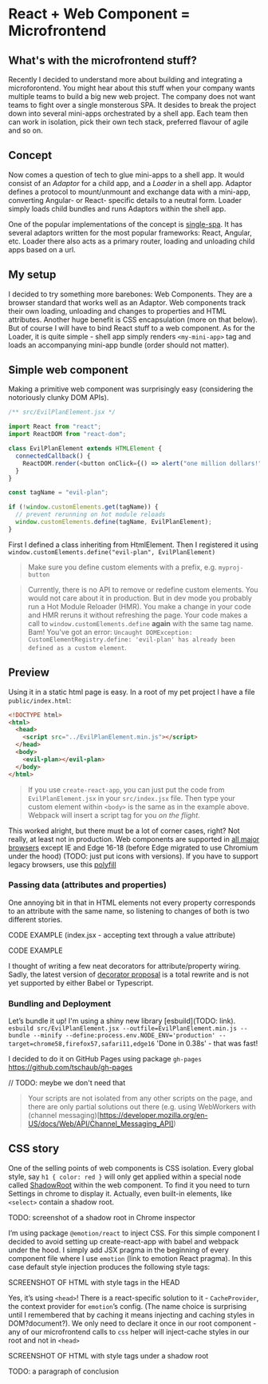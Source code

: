 # React + Web Component = Microfrontend

## What's with the microfrontend stuff?

Recently I decided to understand more about building and integrating a microforontend. 
You might hear about this stuff when your company wants multiple teams to build a big new web project. The company does not want teams to fight over a single monsterous SPA. It desides to break the project down into several mini-apps orchestrated by a shell app. Each team then can work in isolation, pick their own tech stack, preferred flavour of agile and so on.

## Concept

Now comes a question of tech to glue mini-apps to a shell app. It would consist of an _Adaptor_ for a child app, and a _Loader_ in a shell app. Adaptor defines a protocol to mount/unmount and exchange data with a mini-app, converting Angular- or React- specific details to a neutral form. Loader simply loads child bundles and runs Adaptors within the shell app.

One of the popular implementations of the concept is [single-spa](https://single-spa.js.org/). It has several adaptors written for the most popular frameworks: React, Angular, etc. Loader there also acts as a primary router, loading and unloading child apps based on a url.

## My setup

I decided to try something more barebones: Web Components. They are a browser standard that works well as an Adaptor. Web components track their own loading, unloading and changes to properties and HTML attributes. Another huge benefit is CSS encapsulation (more on that below). But of course I will have to bind React stuff to a web component. As for the Loader, it is quite simple -
shell app simply renders `<my-mini-app>` tag and loads an accompanying mini-app bundle (order should not matter).

## Simple web component

Making a primitive web component was surprisingly easy (considering the notoriously clunky DOM APIs).

```javascript
/** src/EvilPlanElement.jsx */

import React from "react";
import ReactDOM from "react-dom";

class EvilPlanElement extends HTMLElement {
  connectedCallback() {
    ReactDOM.render(<button onClick={() => alert("one million dollars!")}>Hold the world ransom for...</button>, this);
  }
}

const tagName = "evil-plan";

if (!window.customElements.get(tagName)) {
  // prevent rerunning on hot module reloads
  window.customElements.define(tagName, EvilPlanElement);
}
```

First I defined a class inheriting from HtmlElement. Then I registered it using
`window.customElements.define("evil-plan", EvilPlanElement)`

> Make sure you define custom elements with a prefix, e.g. `myproj-button`

> Currently, there is no API to remove or redefine custom elements. You would not care about it in production. But in dev mode you probably run a Hot Module Reloader (HMR). You make a change in your code and HMR reruns it without refreshing the page. Your code makes a call to `window.customElements.define` **again** with the same tag name. Bam! You've got an error: `Uncaught DOMException: CustomElementRegistry.define: 'evil-plan' has already been defined as a custom element`.

## Preview

Using it in a static html page is easy. In a root of my pet project I have a file `public/index.html`:

```html
<!DOCTYPE html>
<html>
  <head>
    <script src="../EvilPlanElement.min.js"></script>
  </head>
  <body>
    <evil-plan></evil-plan>
  </body>
</html>
```

> If you use `create-react-app`, you can just put the code from `EvilPlanElement.jsx` in your `src/index.jsx` file. Then type your custom element within `<body>` is the same as in the example above. Webpack will insert a script tag for you _on the flight_.

This worked alright, but there must be a lot of corner cases, right? Not really, at least not in production. Web components are supported in [all major browsers](https://caniuse.com/custom-elementsv1) except IE and Edge 16-18 (before Edge migrated to use Chromium under the hood) (TODO: just put icons with versions). If you have to support legacy browsers, use this [polyfill](https://github.com/webcomponents/polyfills)

### Passing data (attributes and properties)

One annoying bit in that in HTML elements not every property corresponds to an attribute with the same name, so listening to changes of both is two different stories.

CODE EXAMPLE (index.jsx - accepting text through a value attribute)

CODE EXAMPLE

I thought of writing a few neat decorators for attribute/property wiring. Sadly, the latest version of [decorator proposal](https://github.com/tc39/proposal-decorators) is a total rewrite and is not yet supported by either Babel or Typescript.

### Bundling and Deployment

Let’s bundle it up! I'm using a shiny new library [esbuild](TODO: link).<br/>
`esbuild src/EvilPlanElement.jsx --outfile=EvilPlanElement.min.js --bundle --minify --define:process.env.NODE_ENV='production' --target=chrome58,firefox57,safari11,edge16`
'Done in 0.38s' - that was fast!

I decided to do it on GitHub Pages using package `gh-pages`
https://github.com/tschaub/gh-pages

// TODO: meybe we don't need that
> Your scripts are not isolated from any other scripts on the page, and there are only partial solutions out there (e.g. using WebWorkers with (channel messaging)[https://developer.mozilla.org/en-US/docs/Web/API/Channel_Messaging_API])

## CSS story

One of the selling points of web components is CSS isolation. Every global style, say `h1 { color: red }` will only get applied within a special node called [ShadowRoot](https://developer.mozilla.org/en-US/docs/Web/API/ShadowRoot) within the web component. To find it you need to turn Settings in chrome to display it. Actually, even built-in elements, like `<select>` contain a shadow root.

TODO: screenshot of a shadow root in Chrome inspector

I’m using package `@emotion/react` to inject CSS. For this simple component I decided to avoid setting up create-react-app with babel and webpack under the hood. I simply add JSX pragma in the beginning of every component file where I use `emotion` (link to emotion React pragma). In this case default style injection produces the following style tags:

SCREENSHOT OF HTML with style tags in the HEAD

Yes, it’s using `<head>`! There is a react-specific solution to it - `CacheProvider`, the context provider for `emotion`’s config. (The name choice is surprising until I remembered that by caching it means injecting and caching styles in DOM?document?). We only need to declare it once in our root component - any of our microfrontend calls to `css` helper will inject-cache styles in our root and not in `<head>`

SCREENSHOT OF HTML with style tags under a shadow root

TODO: a paragraph of conclusion
